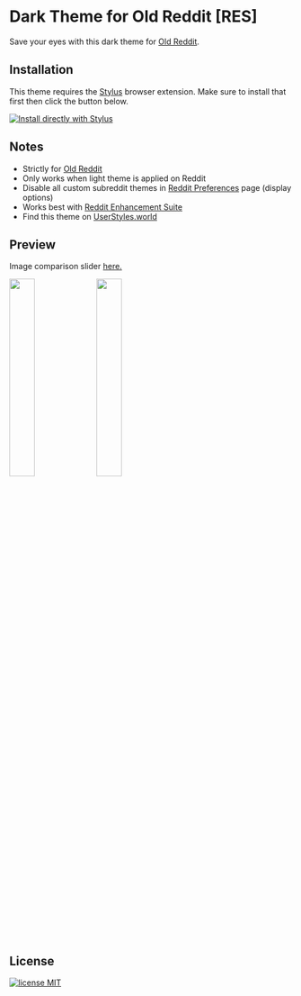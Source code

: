 # Dark Theme for Old Reddit [RES]
Save your eyes with this dark theme for [Old Reddit](https://old.reddit.com).

## Installation
This theme requires the [Stylus](https://add0n.com/stylus.html) browser extension. Make sure to install that first then click the button below.

[![Install directly with Stylus](https://img.shields.io/badge/Install%20directly%20with-Stylus-%23b190fc?style=plastic&logo=css3)](https://github.com/Rejdesu/darkReddit/raw/main/main.user.css)

## Notes

- Strictly for [Old Reddit](https://old.reddit.com)
- Only works when light theme is applied on Reddit
- Disable all custom subreddit themes in [Reddit Preferences](https://www.reddit.com/prefs/) page (display options)
- Works best with [Reddit Enhancement Suite](https://redditenhancementsuite.com/)
- Find this theme on [UserStyles.world](https://userstyles.world/style/9581/dark-theme-for-old-reddit-res)

## Preview
Image comparison slider [here.](https://imgsli.com/MTc0NTM0/0/1)

<img src="https://raw.githubusercontent.com/Rejdesu/darkReddit/main/imgs/preview1.png" width="30%"></img> <img src="https://raw.githubusercontent.com/Rejdesu/darkReddit/main/imgs/preview2.png" width="30%"></img>

## License
[![license MIT](https://img.shields.io/github/license/Rejdesu/darkReddit?logo=github)](https://github.com/Rejdesu/darkReddit/blob/main/LICENSE)
